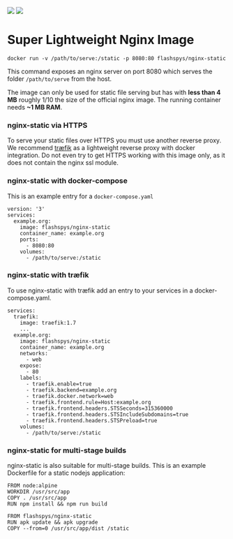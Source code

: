 [![](https://images.microbadger.com/badges/image/flashspys/nginx-static.svg)](https://microbadger.com/images/flashspys/nginx-static "Get your own image badge on microbadger.com") ![](https://img.shields.io/docker/pulls/flashspys/nginx-static.svg)

# Super Lightweight Nginx Image

`docker run -v /path/to/serve:/static -p 8080:80 flashspys/nginx-static`

This command exposes an nginx server on port 8080 which serves the folder `/path/to/serve` from the host.

The image can only be used for static file serving but has with **less than 4 MB** roughly 1/10 the size of the official nginx image. The running container needs **~1 MB RAM**.

### nginx-static via HTTPS

To serve your static files over HTTPS you must use another reverse proxy. We recommend [træfik](https://traefik.io/) as a lightweight reverse proxy with docker integration. Do not even try to get HTTPS working with this image only, as it does not contain the nginx ssl module.

### nginx-static with docker-compose
This is an example entry for a `docker-compose.yaml`
```
version: '3'
services:
  example.org:
    image: flashspys/nginx-static
    container_name: example.org
    ports:
      - 8080:80
    volumes: 
      - /path/to/serve:/static
```


### nginx-static with træfik

To use nginx-static with træfik add an entry to your services in a docker-compose.yaml.

```
services:
  traefik:
    image: traefik:1.7
    ...
  example.org:
    image: flashspys/nginx-static
    container_name: example.org
    networks:
      - web
    expose:
      - 80
    labels:
      - traefik.enable=true
      - traefik.backend=example.org
      - traefik.docker.network=web
      - traefik.frontend.rule=Host:example.org
      - traefik.frontend.headers.STSSeconds=315360000
      - traefik.frontend.headers.STSIncludeSubdomains=true
      - traefik.frontend.headers.STSPreload=true
    volumes: 
      - /path/to/serve:/static
```

### nginx-static for multi-stage builds

nginx-static is also suitable for multi-stage builds. This is an example Dockerfile for a static nodejs application:

```
FROM node:alpine
WORKDIR /usr/src/app
COPY . /usr/src/app
RUN npm install && npm run build

FROM flashspys/nginx-static
RUN apk update && apk upgrade
COPY --from=0 /usr/src/app/dist /static
```
